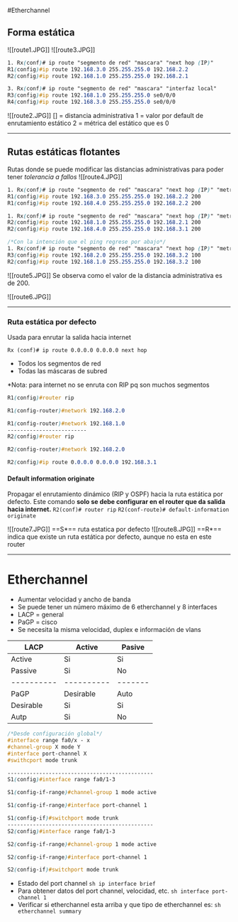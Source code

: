 #Etherchannel
## Forma estática
![[route1.JPG]]
![[route3.JPG]]

``` css
1. Rx(conf)# ip route "segmento de red" "mascara" "next hop (IP)"
R1(config)#ip route 192.168.3.0 255.255.255.0 192.168.2.2
R2(config)#ip route 192.168.1.0 255.255.255.0 192.168.2.1

3. Rx(conf)# ip route "segmento de red" "mascara" "interfaz local"
R3(config)#ip route 192.168.1.0 255.255.255.0 se0/0/0
R4(config)#ip route 192.168.3.0 255.255.255.0 se0/0/0
```

![[route2.JPG]]
[] = distancia administrativa
1 = valor por default de enrutamiento estático
2 = métrica del estático que es 0

---
## Rutas estáticas flotantes
Rutas donde se puede modificar las distancias administrativas para poder tener *tolerancia a fallos*
![[route4.JPG]]

``` css
1. Rx(conf)# ip route "segmento de red" "mascara" "next hop (IP)" "metrica"
R1(config)#ip route 192.168.3.0 255.255.255.0 192.168.2.2 200
R1(config)#ip route 192.168.4.0 255.255.255.0 192.168.2.2 200

1. Rx(conf)# ip route "segmento de red" "mascara" "next hop (IP)" "metrica"
R2(config)#ip route 192.168.1.0 255.255.255.0 192.168.2.1 200
R2(config)#ip route 192.168.4.0 255.255.255.0 192.168.3.1 200

/*Con la intención que el ping regrese por abajo*/
1. Rx(conf)# ip route "segmento de red" "mascara" "next hop (IP)" "metrica"
R3(config)#ip route 192.168.2.0 255.255.255.0 192.168.3.2 100
R2(config)#ip route 192.168.1.0 255.255.255.0 192.168.3.2 100
```

![[route5.JPG]]
Se observa como el valor de la distancia administrativa es de 200.

![[route6.JPG]]

---
### Ruta estática por defecto
Usada para enrutar la salida hacia internet

`Rx (conf)# ip route 0.0.0.0 0.0.0.0 next hop`
- Todos los segmentos de red
- Todas las máscaras de subred

*Nota: para internet no se enruta con RIP pq son muchos segmentos

``` css
R1(config)#router rip

R1(config-router)#network 192.168.2.0

R1(config-router)#network 192.168.1.0
-------------------------
R2(config)#router rip

R2(config-router)#network 192.168.2.0

R2(config)#ip route 0.0.0.0 0.0.0.0 192.168.3.1
```

#### Default information originate
Propagar el enrutamiento dinámico (RIP y OSPF) hacia la ruta estática por defecto. Este comando **solo se debe configurar en el router que da salida hacia internet.**
`R2(conf)# router rip`
`R2(conf-route)# default-information originate`

![[route7.JPG]]
==S*== ruta estatica por defecto 
![[route8.JPG]]
==R*== indica que existe un ruta estática por defecto, aunque no esta en este router

---
# Etherchannel
- Aumentar velocidad y ancho de banda
- Se puede tener un número máximo de 6 etherchannel y 8 interfaces
- LACP = general
- PaGP = cisco
- Se necesita la misma velocidad, duplex e información de vlans

| LACP       | Active     | Pasive  |
| ---------- | ---------- | ------- |
| Active     | Si         | Si      |
| Passive    | Si         | No      |
| ---------- | ---------- | ------- |
| PaGP       | Desirable  | Auto    |
| Desirable  | Si         | Si      |
| Autp       | Si         | No      |

```css 
/*Desde configuración global*/
#interface range fa0/x - x
#channel-group X mode Y
#interface port-channel X
#swithcport mode trunk

----------------------------------------------
S1(config)#interface range fa0/1-3

S1(config-if-range)#channel-group 1 mode active

S1(config-if-range)#interface port-channel 1

S1(config-if)#switchport mode trunk
----------------------------------------------
S2(config)#interface range fa0/1-3

S2(config-if-range)#channel-group 1 mode active

S2(config-if-range)#interface port-channel 1

S2(config-if)#switchport mode trunk

```

- Estado del port channel
	`sh ip interface brief`
- Para obtener datos del port channel, velocidad, etc.
	`sh interface port-channel 1`
- Verificar si etherchannel esta arriba y que tipo de etherchannel es:
	`sh etherchannel summary`
